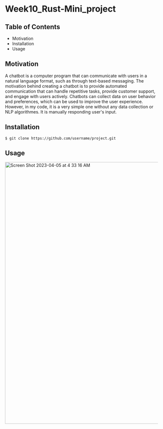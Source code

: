 # Week10_Rust-Mini_project
## Table of Contents
- Motivation
- Installation
- Usage

## Motivation
A chatbot is a computer program that can communicate with users in a natural language format, such as through text-based messaging. The motivation behind creating a chatbot is to provide automated communication that can handle repetitive tasks, provide customer support, and engage with users actively. Chatbots can collect data on user behavior and preferences, which can be used to improve the user experience. However, in my code, it is a very simple one without any data collection or NLP algorithmes. It is manually responding user's input.

## Installation
```
$ git clone https://github.com/username/project.git
```

## Usage
<img width="863" alt="Screen Shot 2023-04-05 at 4 33 16 AM" src="https://user-images.githubusercontent.com/60382493/230026745-38db0e4c-6d6a-4c3b-8def-c55eeb8adf1e.png">
